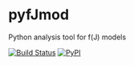 # pyfJmod
Python analysis tool for f(J) models

[![Build Status](https://travis-ci.org/lposti/pyfJmod.svg?branch=master)](https://travis-ci.org/lposti/pyfJmod)
[![PyPI](https://img.shields.io/pypi/v/pyfJmod.svg)](https://pypi.python.org/pypi/pyfJmod)